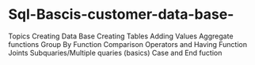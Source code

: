 # Sql-Bascis-customer-data-base-
Topics 
Creating Data Base 
Creating Tables 
Adding Values
Aggregate functions 
Group By Function 
Comparison Operators and Having Function
Joints 
Subquaries/Multiple quaries (basics)
Case and End fuction 
